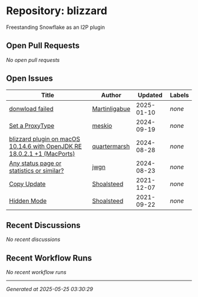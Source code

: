# Repository: blizzard

Freestanding Snowflake as an I2P plugin

## Open Pull Requests


*No open pull requests*


## Open Issues


| Title | Author | Updated | Labels |
|-------|--------|---------|--------|
| [donwload failed](https://github.com/eyedeekay/blizzard/issues/7) | [Martinligabue](https://github.com/Martinligabue) | 2025-01-10 | *none* |
| [Set a ProxyType](https://github.com/eyedeekay/blizzard/issues/5) | [meskio](https://github.com/meskio) | 2024-09-19 | *none* |
| [blizzard plugin on macOS 10.14.6 with OpenJDK RE 18.0.2.1 +1 (MacPorts)](https://github.com/eyedeekay/blizzard/issues/6) | [quartermarsh](https://github.com/quartermarsh) | 2024-08-28 | *none* |
| [Any status page or statistics or similar?](https://github.com/eyedeekay/blizzard/issues/3) | [jwgn](https://github.com/jwgn) | 2024-08-23 | *none* |
| [Copy Update](https://github.com/eyedeekay/blizzard/issues/2) | [Shoalsteed](https://github.com/Shoalsteed) | 2021-12-07 | *none* |
| [Hidden Mode](https://github.com/eyedeekay/blizzard/issues/1) | [Shoalsteed](https://github.com/Shoalsteed) | 2021-09-22 | *none* |



## Recent Discussions


*No recent discussions*


## Recent Workflow Runs


*No recent workflow runs*


---
*Generated at 2025-05-25 03:30:29*
